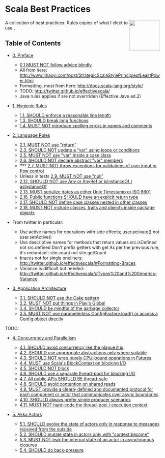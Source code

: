 # Scala Best Practices

<img src="https://raw.githubusercontent.com/monifu/scala-best-practices/master/assets/scala-logo-256.png"  align="right" width="100" height="100" />

A collection of best practices. Rules copies of what I elect to use..

## Table of Contents

- [0. Preface](sections/0-preface.md)
  - [0.1 MUST NOT follow advice blindly](sections/0-preface.md#01-must-not-follow-advice-blindly)
  - All from here: http://www.lihaoyi.com/post/StrategicScalaStylePrincipleofLeastPower.html
  - Formatting, most from here: http://docs.scala-lang.org/style/
  - TODO: http://twitter.github.io/effectivescala/
  - Java rules applies if are not overrriden (Effective Jave ed.2)
- [1. Hygienic Rules](sections/1-hygienic-rules.md)
  - [1.1. SHOULD enforce a reasonable line length](sections/1-hygienic-rules.md#11-should-enforce-a-reasonable-line-length)
  - [1.3. SHOULD break long functions](sections/1-hygienic-rules.md#13-should-break-long-functions)
  - [1.4. MUST NOT introduce spelling errors in names and comments](sections/1-hygienic-rules.md#14-must-not-introduce-spelling-errors-in-names-and-comments)

- [2. Language Rules](sections/2-language-rules.md)
  - [2.1. MUST NOT use "return"](sections/2-language-rules.md#21-must-not-use-return)
  - [2.3. SHOULD NOT update a "var" using loops or conditions](sections/2-language-rules.md#23-should-not-update-a-var-using-loops-or-conditions)
  - [2.5. MUST NOT use "var" inside a case class](sections/2-language-rules.md#25-must-not-use-var-inside-a-case-class)
  - [2.6. SHOULD NOT declare abstract "var" members](sections/2-language-rules.md#26-should-not-declare-abstract-var-members)
  - ??? [2.7. MUST NOT throw exceptions for validations of user input or flow control](sections/2-language-rules.md#27-must-not-throw-exceptions-for-validations-of-user-input-or-flow-control)
  - Unless in tests [2.9. MUST NOT use "null"](sections/2-language-rules.md#29-must-not-use-null)
  - [2.12. SHOULD NOT use Any or AnyRef or isInstanceOf / asInstanceOf](sections/2-language-rules.md#212-should-not-use-any-or-anyref-or-isinstanceof--asinstanceof)
  - [2.13. MUST serialize dates as either Unix Timestamp or ISO 8601](sections/2-language-rules.md#213-must-serialize-dates-as-either-unix-timestamp-or-as-iso-8601)
  - [2.16. Public functions SHOULD have an explicit return type](sections/2-language-rules.md#216-public-functions-should-have-an-explicit-return-type)
  - [2.17. SHOULD NOT define case classes nested in other classes](sections/2-language-rules.md#217-should-not-define-case-classes-nested-in-other-classes)
  - [2.18. MUST NOT include classes, traits and objects inside package objects](sections/2-language-rules.md#218-must-not-include-classes-traits-and-objects-inside-package-objects)
- From twitter in particular:
  - Use active names for operations with side effects; user.activate() not user.setActive() 
  - Use descriptive names for methods that return values
      src.isDefined not src.defined
    Don't prefix getters with get
      As per the previous rule, it's redundant: site.count not site.getCount
  - braces not for single oneliners: http://twitter.github.io/effectivescala/#Formatting-Braces
  - Variance is difficult but needed: http://twitter.github.io/effectivescala/#Types%20and%20Generics-Variance

- [3. Application Architecture](sections/3-architecture.md)
  - [3.1. SHOULD NOT use the Cake pattern](sections/3-architecture.md#31-should-not-use-the-cake-pattern)
  - [3.2. MUST NOT put things in Play's Global](sections/3-architecture.md#32-must-not-put-things-in-plays-global)
  - [3.4. SHOULD be mindful of the garbage collector](sections/3-architecture.md#34-should-be-mindful-of-the-garbage-collector)
  - [3.5. MUST NOT use parameterless ConfigFactory.load() or access a Config object directly](sections/3-architecture.md#35-must-not-use-parameterless-configfactoryload-or-access-a-config-object-directly)




TODO:

- [4. Concurrency and Parallelism](sections/4-concurrency-parallelism.md)
  - [4.1. SHOULD avoid concurrency like the plague it is](sections/4-concurrency-parallelism.md#41-should-avoid-concurrency-like-the-plague-it-is)
  - [4.2. SHOULD use appropriate abstractions only where suitable](sections/4-concurrency-parallelism.md#42-should-use-appropriate-abstractions-only-where-suitable---future-actors-rx)
  - [4.3. SHOULD NOT wrap purely CPU-bound operations in Futures](sections/4-concurrency-parallelism.md#43-should-not-wrap-purely-cpu-bound-operations-in-futures)
  - [4.4. MUST use Scala's BlockContext on blocking I/O](sections/4-concurrency-parallelism.md#44-must-use-scalas-blockcontext-on-blocking-io)
  - [4.5. SHOULD NOT block](sections/4-concurrency-parallelism.md#45-should-not-block)
  - [4.6. SHOULD use a separate thread-pool for blocking I/O](sections/4-concurrency-parallelism.md#46-should-use-a-separate-thread-pool-for-blocking-io)
  - [4.7. All public APIs SHOULD BE thread-safe](sections/4-concurrency-parallelism.md#47-all-public-apis-should-be-thread-safe)
  - [4.8. SHOULD avoid contention on shared reads](sections/4-concurrency-parallelism.md#48-should-avoid-contention-on-shared-reads)
  - [4.9. MUST provide a clearly defined and documented protocol for each component or actor that communicates over async boundaries](sections/4-concurrency-parallelism.md#49-must-provide-a-clearly-defined-and-documented-protocol-for-each-component-or-actor-that-communicates-over-async-boundaries)
  - [4.10. SHOULD always prefer single producer scenarios](sections/4-concurrency-parallelism.md#410-should-always-prefer-single-producer-scenarios)
  - [4.11. MUST NOT hard-code the thread-pool / execution context](sections/4-concurrency-parallelism.md#411-must-not-hardcode-the-thread-pool--execution-context)

- [5. Akka Actors](sections/5-actors.md)
  - [5.1. SHOULD evolve the state of actors only in response to messages received from the outside](sections/5-actors.md#51-should-evolve-the-state-of-actors-only-in-response-to-messages-received-from-the-outside)
  - [5.2. SHOULD mutate state in actors only with "context.become"](sections/5-actors.md#52-should-mutate-state-in-actors-only-with-contextbecome)
  - [5.3. MUST NOT leak the internal state of an actor in asynchronous closures](sections/5-actors.md#53-must-not-leak-the-internal-state-of-an-actor-in-asynchronous-closures)
  - [5.4. SHOULD do back-pressure](sections/5-actors.md#54-should-do-back-pressure)
